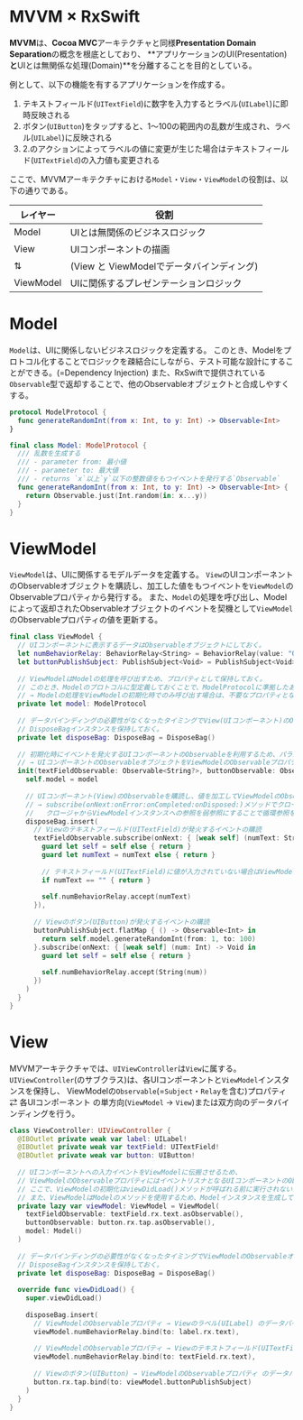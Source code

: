 #  MVVM × RxSwift

**MVVM**は、**Cocoa MVC**アーキテクチャと同様**Presentation Domain Separation**の概念を根底としており、
**アプリケーションのUI(Presentation)**と**UIとは無関係な処理(Domain)**を分離することを目的としている。

例として、以下の機能を有するアプリケーションを作成する。

1. テキストフィールド(`UITextField`)に数字を入力するとラベル(`UILabel`)に即時反映される
2. ボタン(`UIButton`)をタップすると、1〜100の範囲内の乱数が生成され、ラベル(`UILabel`)に反映される
3. 2.のアクションによってラベルの値に変更が生じた場合はテキストフィールド(`UITextField`)の入力値も変更される

ここで、MVVMアーキテクチャにおける`Model`・`View`・`ViewModel`の役割は、以下の通りである。

|レイヤー|役割|
|---|---|
|Model|UIとは無関係のビジネスロジック|
|View|UIコンポーネントの描画|
|⇅|(View と ViewModelでデータバインディング)|
|ViewModel|UIに関係するプレゼンテーションロジック|

# Model

`Model`は、UIに関係しないビジネスロジックを定義する。
このとき、Modelをプロトコル化することでロジックを疎結合にしながら、テスト可能な設計にすることができる。(=Dependency Injection)
また、RxSwiftで提供されている`Observable`型で返却することで、他のObservableオブジェクトと合成しやすくする。

```swift
protocol ModelProtocol {
  func generateRandomInt(from x: Int, to y: Int) -> Observable<Int>
}

final class Model: ModelProtocol {
  /// 乱数を生成する
  /// - parameter from: 最小値
  /// - parameter to: 最大値
  /// - returns `x`以上`y`以下の整数値をもつイベントを発行する`Observable`
  func generateRandomInt(from x: Int, to y: Int) -> Observable<Int> {
    return Observable.just(Int.random(in: x...y))
  }
}
```

# ViewModel

`ViewModel`は、UIに関係するモデルデータを定義する。
`View`のUIコンポーネントのObservableオブジェクトを購読し、加工した値をもつイベントを`ViewModel`のObservableプロパティから発行する。
また、`Model`の処理を呼び出し、Modelによって返却されたObservableオブジェクトのイベントを契機として`ViewModel`のObservableプロパティの値を更新する。

```swift
final class ViewModel {
  // UIコンポーネントに表示するデータはObservableオブジェクトにしておく。
  let numBehaviorRelay: BehaviorRelay<String> = BehaviorRelay(value: "0")
  let buttonPublishSubject: PublishSubject<Void> = PublishSubject<Void>()
  
  // ViewModelはModelの処理を呼び出すため、プロパティとして保持しておく。
  // このとき、Modelのプロトコルに型定義しておくことで、ModelProtocolに準拠したあらゆるModelオブジェクトをスタブにできるようにしておく(=Dependency Injection)。
  // → Modelの処理をViewModelの初期化時でのみ呼び出す場合は、不要なプロパティとなるのを避けるためプロパティとして設定しないのが望ましい。
  private let model: ModelProtocol
  
  // データバインディングの必要性がなくなったタイミングでView(UIコンポーネント)のObservableオブジェクトの監視を停止するため、
  // DisposeBagインスタンスを保持しておく。
  private let disposeBag: DisposeBag = DisposeBag()
  
  // 初期化時にイベントを発火するUIコンポーネントのObservableを利用するため、パラメータに設定しておく。
  // → UIコンポーネントのObservableオブジェクトをViewModelのObservableプロパティに合わせるよう加工する。
  init(textFieldObservable: Observable<String?>, buttonObservable: Observable<Void>, model: ModelProtocol) {
    self.model = model
    
    // UIコンポーネント(View)のObservableを購読し、値を加工してViewModelのObservableオブジェクトのイベントとして発火させる。
    // → subscribe(onNext:onError:onCompleted:onDisposed:)メソッドでクロージャを用いる際は、
    //   クロージャからViewModelインスタンスへの参照を弱参照にすることで循環参照を避ける。
    disposeBag.insert(
      // Viewのテキストフィールド(UITextField)が発火するイベントの購読
      textFieldObservable.subscribe(onNext: { [weak self] (numText: String?) -> Void in
        guard let self = self else { return }
        guard let numText = numText else { return }
        
        // テキストフィールド(UITextField)に値が入力されていない場合はViewModelの値を更新しない
        if numText == "" { return }
        
        self.numBehaviorRelay.accept(numText)
      }),
      
      // Viewのボタン(UIButton)が発火するイベントの購読
      buttonPublishSubject.flatMap { () -> Observable<Int> in
        return self.model.generateRandomInt(from: 1, to: 100)
      }.subscribe(onNext: { [weak self] (num: Int) -> Void in
        guard let self = self else { return }
        
        self.numBehaviorRelay.accept(String(num))
      })
    )
  }
}
```

# View

MVVMアーキテクチャでは、`UIViewController`は`View`に属する。
`UIViewController`(のサブクラス)は、各UIコンポーネントと`ViewModel`インスタンスを保持し、
ViewModelの`Observable`(=`Subject`・`Relay`を含む)プロパティ ⇄ 各UIコンポーネント の単方向(`ViewModel` → `View`)または双方向のデータバインディングを行う。

```swift
class ViewController: UIViewController {
  @IBOutlet private weak var label: UILabel!
  @IBOutlet private weak var textField: UITextField!
  @IBOutlet private weak var button: UIButton!
  
  // UIコンポーネントへの入力イベントをViewModelに伝搬させるため、
  // ViewModelのObservableプロパティにはイベントリスナとなるUIコンポーネントのObservableインスタンスを格納する。
  // ここで、ViewModelの初期化はviewDidLoad()メソッドが呼ばれる前に実行されないようlazyプロパティを付与しておく。
  // また、ViewModelはModelのメソッドを使用するため、Modelインスタンスを生成して格納する。
  private lazy var viewModel: ViewModel = ViewModel(
    textFieldObservable: textField.rx.text.asObservable(),
    buttonObservable: button.rx.tap.asObservable(),
    model: Model()
  )
  
  // データバインディングの必要性がなくなったタイミングでViewModelのObservableオブジェクトの監視を停止するため、
  // DisposeBagインスタンスを保持しておく。
  private let disposeBag: DisposeBag = DisposeBag()
  
  override func viewDidLoad() {
    super.viewDidLoad()
    
    disposeBag.insert(
      // ViewModelのObservableプロパティ → Viewのラベル(UILabel) のデータバインディング(≒購読)
      viewModel.numBehaviorRelay.bind(to: label.rx.text),
      
      // ViewModelのObservableプロパティ → Viewのテキストフィールド(UITextField) のデータバインディング(≒購読)
      viewModel.numBehaviorRelay.bind(to: textField.rx.text),
      
      // Viewのボタン(UIButton) → ViewModelのObservableプロパティ のデータバインディング(≒購読)
      button.rx.tap.bind(to: viewModel.buttonPublishSubject)
    )
  }
}
```
